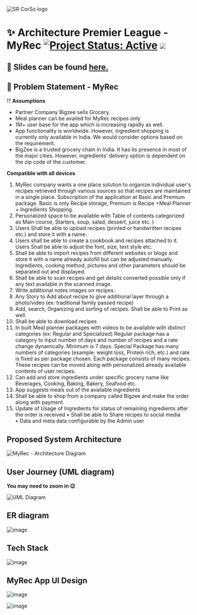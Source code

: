 
![SR CorSo logo](https://user-images.githubusercontent.com/29462447/167288774-90a643e1-0745-4966-ab75-aa67f08060ae.png)

# ✨ Architecture Premier League - MyRec [![Project Status: Active](https://www.repostatus.org/badges/latest/active.svg)](https://www.repostatus.org/#active) [![](https://img.shields.io/badge/Prateek-Ralhan-brightgreen.svg?colorB=ff0000)](https://prateekralhan.github.io/)

## 🔗 Slides can be found [here.](https://github.com/prateekralhan/Architecture-Premier-League---MyRec/blob/main/Architecture%20Premier%20League%20-%20MyRec%20-%20SOLUTION.pdf)

## 📑 Problem Statement - MyRec

⁉ **Assumptions**   
* Partner Company Bigzee sells Grocery.
* Meal planner can be availed for MyRec recipes only
* 1M+ user base for the app which is increasing rapidly as well.
* App functionality is worldwide. However, ingredient shopping is currently only available in India. We would consider options based on the requirement.
* BigZee is a trusted grocery chain in India. It has its presence in most of the major cities. However, ingredients’ delivery option is dependent on the zip code of the customer.
 
 **Compatible with all devices**
 
1. MyRec company wants a one place solution to organize individual user's recipes retrieved through various sources so that recipes are maintained in a single place. Subscription of the application at Basic and Premium package. Basic is only Recipe storage, Premium is   Recipe +Meal Planner + Ingredients Shopping.   
2. Personalized space to be available with Table of contents categorized as Main course, Starters, soup, salad, dessert, juice etc. )  
3. Users Shall be able to upload recipes (printed or handwritten recipes etc.) and store it with a name.
4. Users shall be able to create a cookbook and recipes attached to it. Users Shall be able to adjust the font, size, text style etc. 
5. Shall be able to import recipes from different websites or blogs and store it with a name already autofill but can be adjusted manually. Ingredients, cooking method, pictures and other parameters should be separated out and displayed. 
6. Shall be able to scan recipes and get details converted possible only if any text available in the scanned image. 
7. Write additional notes images on recipes.  
8. Any Story to Add about recipe to give additional layer through a photo/video (ex: traditional family passed recipe) 
9. Add, search, Organizing and sorting of recipes. Shall be able to Print as well. 
10. Shall be able to download recipes 
11. In built Meal planner packages with videos to be available with distinct categories (ex: Regular and Specialized) Regular package has a category to input number of days and number of recipes and a rate change dynamically. Minimum is 7 days. Special Package has many numbers of categories (example: weight loss, Protein rich, etc.) and rate is fixed as per package chosen. Each package consists of many recipes. These recipes can be moved along with personalized already available contents of user recipes.   
12. Can add and store ingredients under specific grocery name like Beverages, Cooking, Baking, Bakery, Seafood etc. 
13. App suggests meals out of the available ingredients  
14. Shall be able to shop from a company called Bigzee and make the order along with payment.  
15. Update of Usage of Ingredients for status of remaining ingredients after the order is received 
•	Shall be able to Share recipes to social media  
•	Data and meta data configurable by the Admin user 

## Proposed System Architecture

![MyRec - Architecture Diagram](https://user-images.githubusercontent.com/29462447/167287681-9a5cb7bc-7bc3-4d7c-85ba-b18b5bc52e50.png)


## User Journey (UML diagram)
**You may need to zoom in :wink:**

![UML Diagram](https://user-images.githubusercontent.com/29462447/167288315-074241e4-7fa3-4b40-b0f3-dfd64ab8ddbe.png)

## ER diagram

![image](https://user-images.githubusercontent.com/29462447/167288438-81099910-a787-4d66-87a6-faf5c8138c50.png)


## Tech Stack

![image](https://user-images.githubusercontent.com/29462447/167288493-56d96ba2-0edc-465d-81bd-72f29ab50f40.png)

## MyRec App UI Design

![image](https://user-images.githubusercontent.com/29462447/167288531-f5f0fa52-ede2-487a-934c-4937a3f2d9a7.png)



![image](https://user-images.githubusercontent.com/29462447/167288659-933afae9-b92f-4e0c-95e5-3672912d3791.png)



